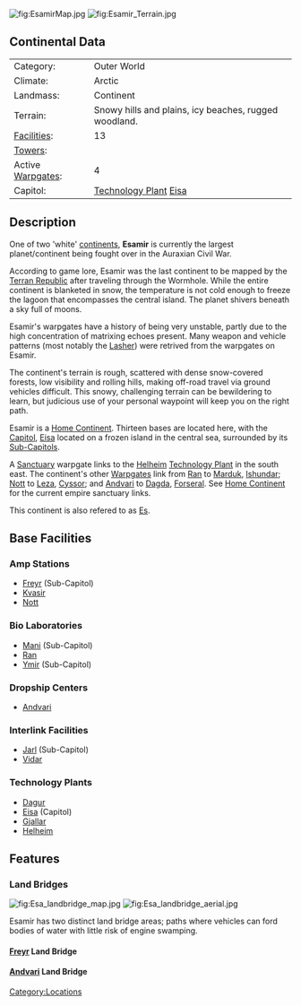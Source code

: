![](EsamirMap.jpg "fig:EsamirMap.jpg")
![](Esamir_Terrain.jpg "fig:Esamir_Terrain.jpg")

## Continental Data

|                                          |                                                                         |
|------------------------------------------|-------------------------------------------------------------------------|
| Category:                                | Outer World                                                             |
| Climate:                                 | Arctic                                                                  |
| Landmass:                                | Continent                                                               |
| Terrain:                                 | Snowy hills and plains, icy beaches, rugged woodland.                   |
| [Facilities](Facilities "wikilink"):     | 13                                                                      |
| [Towers](Tower "wikilink"):              |                                                                         |
| Active [Warpgates](Warpgate "wikilink"): | 4                                                                       |
| Capitol:                                 | [Technology Plant](Technology_Plant "wikilink") [Eisa](Eisa "wikilink") |

## Description

One of two 'white' [continents](continent "wikilink"), **Esamir** is
currently the largest planet/continent being fought over in the Auraxian
Civil War.

According to game lore, Esamir was the last continent to be mapped by
the [Terran Republic](Terran_Republic "wikilink") after traveling
through the Wormhole. While the entire continent is blanketed in snow,
the temperature is not cold enough to freeze the lagoon that encompasses
the central island. The planet shivers beneath a sky full of moons.

Esamir's warpgates have a history of being very unstable, partly due to
the high concentration of matrixing echoes present. Many weapon and
vehicle patterns (most notably the [Lasher](Lasher "wikilink")) were
retrived from the warpgates on Esamir.

The continent's terrain is rough, scattered with dense snow-covered
forests, low visibility and rolling hills, making off-road travel via
ground vehicles difficult. This snowy, challenging terrain can be
bewildering to learn, but judicious use of your personal waypoint will
keep you on the right path.

Esamir is a [Home Continent](Home_Continent "wikilink"). Thirteen bases
are located here, with the [Capitol](Capitol "wikilink"),
[Eisa](Eisa "wikilink") located on a frozen island in the central sea,
surrounded by its [Sub-Capitols](Sub-Capitol "wikilink").

A [Sanctuary](Sanctuary "wikilink") warpgate links to the
[Helheim](Helheim "wikilink") [Technology
Plant](Technology_Plant "wikilink") in the south east. The continent's
other [Warpgates](Warpgate "wikilink") link from [Ran](Ran "wikilink")
to [Marduk](Marduk "wikilink"), [Ishundar](Ishundar "wikilink");
[Nott](Nott "wikilink") to [Leza](Leza "wikilink"),
[Cyssor](Cyssor "wikilink"); and [Andvari](Andvari "wikilink") to
[Dagda](Dagda "wikilink"), [Forseral](Forseral "wikilink"). See [Home
Continent](Home_Continent "wikilink") for the current empire sanctuary
links.

This continent is also refered to as
[Es](Acronyms_and_Slang#Es "wikilink").

## Base Facilities

### Amp Stations

-   [Freyr](Freyr "wikilink") (Sub-Capitol)
-   [Kvasir](Kvasir "wikilink")
-   [Nott](Nott "wikilink")

### Bio Laboratories

-   [Mani](Mani "wikilink") (Sub-Capitol)
-   [Ran](Ran "wikilink")
-   [Ymir](Ymir "wikilink") (Sub-Capitol)

### Dropship Centers

-   [Andvari](Andvari "wikilink")

### Interlink Facilities

-   [Jarl](Jarl "wikilink") (Sub-Capitol)
-   [Vidar](Vidar "wikilink")

### Technology Plants

-   [Dagur](Dagur "wikilink")
-   [Eisa](Eisa "wikilink") (Capitol)
-   [Gjallar](Gjallar "wikilink")
-   [Helheim](Helheim "wikilink")

## Features

### Land Bridges

![](Esa_landbridge_map.jpg "fig:Esa_landbridge_map.jpg")
![](Esa_landbridge_aerial.jpg "fig:Esa_landbridge_aerial.jpg")

Esamir has two distinct land bridge areas; paths where vehicles can ford
bodies of water with little risk of engine swamping.

#### [Freyr](Freyr "wikilink") Land Bridge

#### [Andvari](Andvari "wikilink") Land Bridge

[Category:Locations](Category:Locations "wikilink")